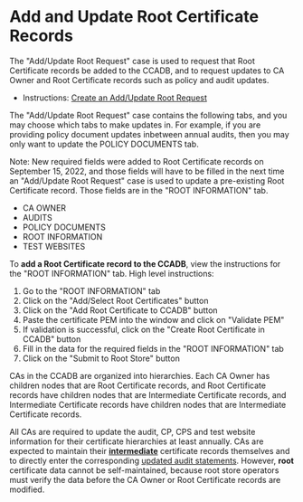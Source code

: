 # Add and Update Root Certificate Records #

The "Add/Update Root Request" case is used to request that Root Certificate records be added to the CCADB, and to request updates to CA Owner and Root Certificate records such as policy and audit updates.
* Instructions: [Create an Add/Update Root Request](https://docs.google.com/document/d/1ttmeeqO6WxDWe_deDNsGUgDO_LpsvoduFNZeHHMw_f8/edit?usp=sharing)

The "Add/Update Root Request" case contains the following tabs, and you may choose which tabs to make updates in. For example, if you are providing policy document updates inbetween annual audits, then you may only want to update the POLICY DOCUMENTS tab. 

Note: New required fields were added to Root Certificate records on September 15, 2022, and those fields will have to be filled in the next time an "Add/Update Root Request" case is used to update a pre-existing Root Certificate record. Those fields are in the "ROOT INFORMATION" tab.
* CA OWNER
* AUDITS
* POLICY DOCUMENTS
* ROOT INFORMATION
* TEST WEBSITES

To **add a Root Certificate record to the CCADB**, view the instructions for the "ROOT INFORMATION" tab. High level instructions:
1. Go to the "ROOT INFORMATION" tab
2. Click on the "Add/Select Root Certificates" button
3. Click on the "Add Root Certificate to CCADB" button
4. Paste the certificate PEM into the window and click on "Validate PEM"
5. If validation is successful, click on the "Create Root Certificate in CCADB" button
6. Fill in the data for the required fields in the "ROOT INFORMATION" tab
7. Click on the "Submit to Root Store" button

CAs in the CCADB are organized into hierarchies. Each CA Owner has children
nodes that are Root Certificate records, and Root Certificate records have children
nodes that are Intermediate Certificate records, and Intermediate Certificate
records have children nodes that are Intermediate Certificate records. 

All CAs are required to update the audit, CP, CPS and test website information
for their certificate hierarchies at least annually. CAs are expected to
maintain their [**intermediate**](intermediates) certificate records themselves
and to directly enter the corresponding [updated audit
statements](fields#audit-information). However, **root** certificate data
cannot be self-maintained, because root store operators must verify the data 
before the CA Owner or Root Certificate records are modified.




